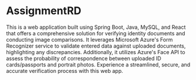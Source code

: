 # AssignmentRD
This is a web application built using Spring Boot, Java, MySQL, and React that offers a comprehensive solution for verifying identity documents and conducting image comparisons. It leverages Microsoft Azure's Form Recognizer service to validate entered data against uploaded documents, highlighting any discrepancies. Additionally, it utilizes Azure's Face API to assess the probability of correspondence between uploaded ID cards/passports and portrait photos. Experience a streamlined, secure, and accurate verification process with this web app.
